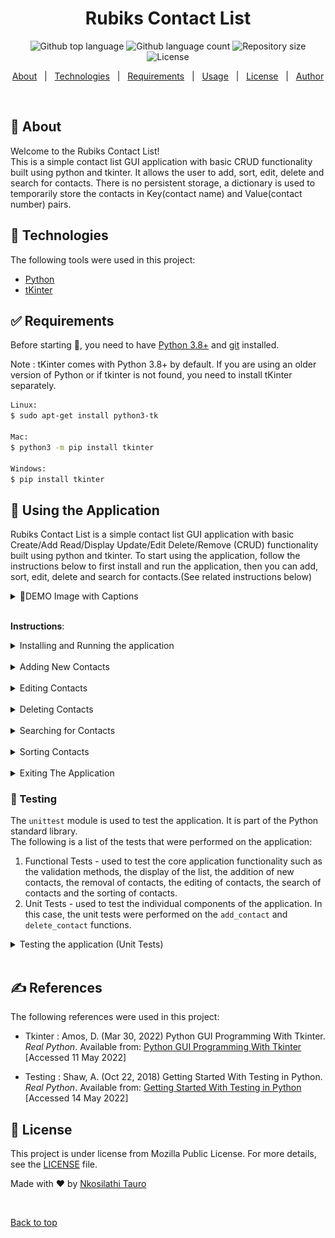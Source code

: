
<h1 align="center">Rubiks Contact List</h1>

<p align="center">
  <img alt="Github top language" src="https://img.shields.io/github/languages/top/nkosi-tauro/contactlist?color=56BEB8">

  <img alt="Github language count" src="https://img.shields.io/github/languages/count/nkosi-tauro/contactlist?color=56BEB8">

  <img alt="Repository size" src="https://img.shields.io/github/repo-size/nkosi-tauro/contactlist?color=56BEB8">

  <img alt="License" src="https://img.shields.io/github/license/nkosi-tauro/contactlist?color=56BEB8">

</p>


<p align="center">
  <a href="#dart-about">About</a> &#xa0; | &#xa0; 
  <a href="#rocket-technologies">Technologies</a> &#xa0; | &#xa0;
  <a href="#white_check_mark-requirements">Requirements</a> &#xa0; | &#xa0;
  <a href="#checkered_flag-using-the-application">Usage</a> &#xa0; | &#xa0;
  <a href="#memo-license">License</a> &#xa0; | &#xa0;
  <a href="https://github.com/nkosi-tauro" target="_blank">Author</a>
</p>

<br>

## :dart: About ##

Welcome to the Rubiks Contact List!  
This is a simple contact list GUI application with basic CRUD functionality built using python and tkinter. 
It allows the user to add, sort, edit, delete and search for contacts. There is no persistent storage, a dictionary is used to temporarily store the contacts in Key(contact name) and Value(contact number) pairs.


## :rocket: Technologies ##

The following tools were used in this project:

- [Python](https://www.python.org/)
- [tKinter](https://www.tkinter.org/)

## :white_check_mark: Requirements ##

Before starting :checkered_flag:, you need to have [Python 3.8+](https://www.python.org/) and [git](https://git-scm.com/) installed.  

Note : tKinter comes with Python 3.8+ by default. If you are using an older version of Python or if tkinter is not found, you need to install tKinter separately.

```bash
Linux: 
$ sudo apt-get install python3-tk

Mac:
$ python3 -m pip install tkinter

Windows: 
$ pip install tkinter
```


## :checkered_flag: Using the Application ##

Rubiks Contact List is a simple contact list GUI application with basic Create/Add Read/Display Update/Edit Delete/Remove (CRUD) functionality built using python and tkinter.
To start using the application, follow the instructions below to first install and run the application, then you can add, sort, edit, delete and search for contacts.(See related instructions below)

<details>
<summary>📸DEMO Image with Captions</summary>
<br>

![Demo](images/guic.jpeg)

1. Input Fields
2. Display List
3. Add Contact button
4. Search button
5. Remove Contact button
6. Edit Contact Button
7. Sort Contact Button
8. Clear Input Button
9. Exit Program Button

</details>
<br>

**Instructions**:

<details>
<summary>Installing and Running the application</summary>
<br>

```bash
# Clone this project
$ git clone https://github.com/nkosi-tauro/contactlist

# Access the project folder
$ cd contactlist

# Run the project in the terminal
Linux/Mac:
$ python3 contactlist.py

Windows:
$ python contactlist.py
```
</details>
<br>

<details>
<summary>Adding New Contacts</summary>
<br>
<b>To Add a new contact</b> :

1. Enter value in the Contact Name and Contact Number fields at the top of the application window
2. Select the <code>Add Contact</code> button located next to the Contact Number field.
3. Accept the prompt to add the new contact by clicking the <code>OK</code> button when prompted or decline to add by clicking <code>Cancel</code>.

</details>
<br>

<details>
<summary>Editing Contacts</summary>
<br>
<b>To Edit a contact</b> : <i>(contact needs to be selected from the displayed list)</i>

1. Select a contact from the displayed list
2. Edit the Contact Number Value using the Contact Number field.
3. Click the <code>Edit Contact</code> button.
4. Accept the prompt to edit the contact by clicking the <code>OK</code> button when prompted or decline to edit by clicking <code>Cancel</code>.


</details>
<br>

<details>
<summary>Deleting Contacts</summary>
<br>
<b>To Delete a contact</b> : <i>(contact needs to be selected from the displayed list)</i>

1. Select a contact from the displayed list
2. Click the <code>Remove Contact</code> button.
3. Accept the prompt to delete the contact by clicking the <code>OK</code> button when prompted or decline to delete by clicking <code>Cancel</code>.


</details>
<br>

<details>
<summary>Searching for Contacts</summary>
<br>
<b>To Search for a contact</b> : 

1. Enter a value in the Search field. (Needs to be the contact name (case sensitive))
2. Click the Search Button.
3. Accept the prompt to search the contact name by clicking the <code>OK</code> button when prompted or decline to search by clicking <code>Cancel</code>.


</details>
<br>

<details>
<summary>Sorting Contacts</summary>
<br>
<b>To Sort the contacts</b> : <i>(contacts will be sorted alphabetically)</i>

1. Click the Sort Contacts button.
2. Accept the prompt to sort the contacts by clicking the <code>OK</code> button when prompted or decline to sort by clicking <code>Cancel</code>.

</details>
<br>

<details>
<summary>Exiting The Application</summary>
<br>
<b>To Exit the application</b> : 

1. Exit the application by clicking the <code>Exit Program</code> button.
2. Accept the prompt to exit the program by clicking the <code>OK</code> button when prompted or decline to exit by clicking <code>Cancel</code>.

</details>

### 🧪 Testing ###

The <code>unittest</code> module is used to test the application. It is part of the Python standard library.  
The following is a list of the tests that were performed on the application:
1. Functional Tests - used to test the core application functionality such as the validation methods, the display of the list, the addition of new contacts, the removal of contacts, the editing of contacts, the search of contacts and the sorting of contacts.
2. Unit Tests - used to test the individual components of the application. In this case, the unit tests were performed on the <code>add_contact</code> and <code>delete_contact</code> functions.

<details>
<summary>Testing the application (Unit Tests)</summary>
<br>

After installing and running the application, you can test it by opening the application in the terminal and typing the following command:

```bash
# Run the Unit Tests
Linux/Mac:
$ python3 -m unittest test

Windows:
$ python -m unittest test
```
</details>
<br>

## ✍️ References ##

The following references were used in this project:  

* Tkinter : 
Amos, D. (Mar 30, 2022) Python GUI Programming With Tkinter. _Real Python_. Available from: [Python GUI Programming With Tkinter](https://realpython.com/python-gui-tkinter/) [Accessed 11 May 2022]

* Testing :
Shaw, A. (Oct 22, 2018) Getting Started With Testing in Python.  _Real Python_. Available from: [Getting Started With Testing in Python](https://realpython.com/python-testing/) [Accessed 14 May 2022]

## :memo: License ##

This project is under license from Mozilla Public License. For more details, see the [LICENSE](LICENSE.md) file.


Made with :heart: by <a href="https://github.com/nkosi-tauro" target="_blank">Nkosilathi Tauro</a>

&#xa0;



<a href="#top">Back to top</a>
